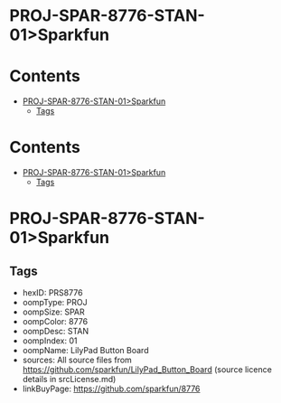 
PROJ-SPAR-8776-STAN-01>Sparkfun
===============================

Contents
========

* [PROJ-SPAR-8776-STAN-01>Sparkfun](#proj-spar-8776-stan-01sparkfun)
	* [Tags](#tags)

Contents
========

* [PROJ-SPAR-8776-STAN-01>Sparkfun](#proj-spar-8776-stan-01sparkfun)
	* [Tags](#tags)

# PROJ-SPAR-8776-STAN-01>Sparkfun

## Tags

- hexID: PRS8776
- oompType: PROJ
- oompSize: SPAR
- oompColor: 8776
- oompDesc: STAN
- oompIndex: 01
- oompName: LilyPad Button Board
- sources: All source files from https://github.com/sparkfun/LilyPad_Button_Board (source licence details in srcLicense.md)
- linkBuyPage: https://github.com/sparkfun/8776
